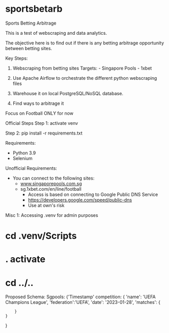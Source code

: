 # sportsbetarb
Sports Betting Arbitrage

This is a test of webscraping and data analytics.

The objective here is to find out if there is any betting arbitrage opportunity between betting sites.

Key Steps:
1) Webscraping from betting sites
    Targets:
        - Singapore Pools
        - 1xbet
        
2) Use Apache Airflow to orchestrate the different python webscraping files
3) Warehouse it on local PostgreSQL/NoSQL database. 
4) Find ways to arbitrage it

Focus on Football ONLY for now


Official Steps
Step 1: 
activate venv

Step 2:
pip install -r requirements.txt

Requirements:
- Python 3.9
- Selenium

Unofficial Requirements:
- You can connect to the following sites:
    - www.singaporepools.com.sg
    - sg.1xbet.com/en/line/football
        - Access is based on connecting to Google Public DNS Service
        - https://developers.google.com/speed/public-dns
        - Use at own's risk





Misc 1: Accessing .venv for admin purposes
# cd .venv/Scripts
# . activate
# cd ../..


Proposed Schema:
Sgpools:
{'Timestamp'
    competition: {
        'name': 'UEFA Champions League',
        'federation':'UEFA',
        'date': '2023-01-28',
        'matches': {

        }
    }

}